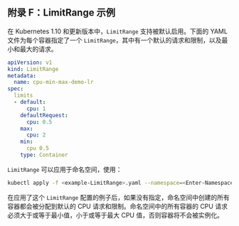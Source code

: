 ## 附录 F：LimitRange 示例

在 Kubernetes 1.10 和更新版本中，`LimitRange` 支持被默认启用。下面的 YAML 文件为每个容器指定了一个 `LimitRange`，其中有一个默认的请求和限制，以及最小和最大的请求。

```yaml
apiVersion: v1
kind: LimitRange
metadata:
  name: cpu-min-max-demo-lr
spec:
  limits
  - default:
      cpu: 1
    defaultRequest:
      cpu: 0.5
    max:
      cpu: 2
    min:
      cpu 0.5
    type: Container
```

`LimitRange` 可以应用于命名空间，使用：

```sh
kubectl apply -f <example-LimitRange>.yaml --namespace=<Enter-Namespace>
```

在应用了这个 `LimitRange` 配置的例子后，如果没有指定，命名空间中创建的所有容器都会被分配到默认的 CPU 请求和限制。命名空间中的所有容器的 CPU 请求必须大于或等于最小值，小于或等于最大 CPU 值，否则容器将不会被实例化。